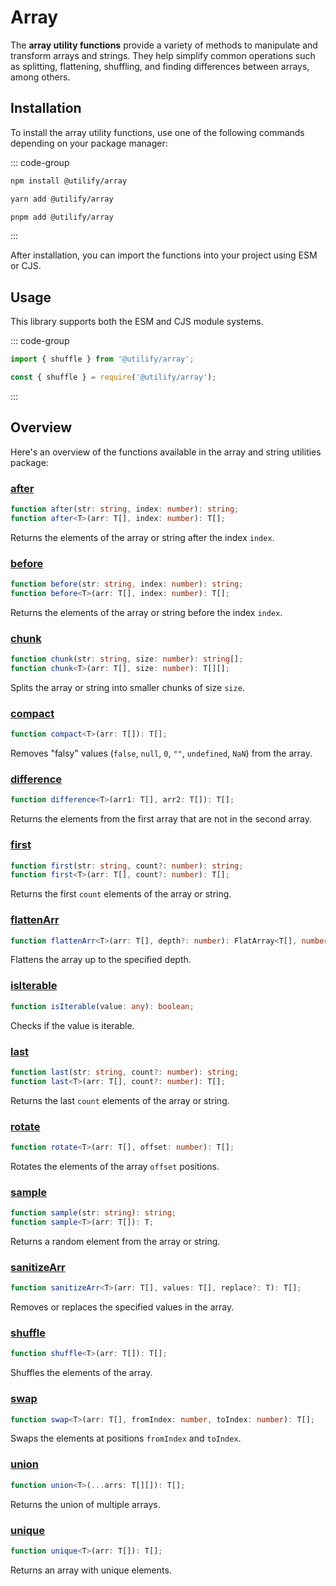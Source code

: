 # Array <Badge type="tip" text="2.0.0" />

The **array utility functions** provide a variety of methods to manipulate and transform arrays and strings. They help simplify common operations such as splitting, flattening, shuffling, and finding differences between arrays, among others.

## Installation

To install the array utility functions, use one of the following commands depending on your package manager:

::: code-group

```bash
npm install @utilify/array
```

```bash
yarn add @utilify/array
```

```bash
pnpm add @utilify/array
```

:::

After installation, you can import the functions into your project using ESM or CJS.

## Usage

This library supports both the ESM and CJS module systems.

::: code-group

```typescript
import { shuffle } from '@utilify/array';
```

```javascript
const { shuffle } = require('@utilify/array');
``` 

:::

## Overview

Here's an overview of the functions available in the array and string utilities package:

### [after](./after)

```typescript
function after(str: string, index: number): string;
function after<T>(arr: T[], index: number): T[];
```

Returns the elements of the array or string after the index `index`.

### [before](./before)

```typescript
function before(str: string, index: number): string;
function before<T>(arr: T[], index: number): T[];
```

Returns the elements of the array or string before the index `index`.

### [chunk](./chunk)

```typescript
function chunk(str: string, size: number): string[];
function chunk<T>(arr: T[], size: number): T[][];
```

Splits the array or string into smaller chunks of size `size`.

### [compact](./compact)

```typescript
function compact<T>(arr: T[]): T[];
```

Removes "falsy" values (`false`, `null`, `0`, `""`, `undefined`, `NaN`) from the array.

### [difference](./difference)

```typescript
function difference<T>(arr1: T[], arr2: T[]): T[];
```

Returns the elements from the first array that are not in the second array.

### [first](./first)

```typescript
function first(str: string, count?: number): string;
function first<T>(arr: T[], count?: number): T[];
```

Returns the first `count` elements of the array or string.

### [flattenArr](./flattenArr)

```typescript
function flattenArr<T>(arr: T[], depth?: number): FlatArray<T[], number>[];
```

Flattens the array up to the specified depth.

### [isIterable](./isIterable)

```typescript
function isIterable(value: any): boolean;
```

Checks if the value is iterable.

### [last](./last)

```typescript
function last(str: string, count?: number): string;
function last<T>(arr: T[], count?: number): T[];
```

Returns the last `count` elements of the array or string.

### [rotate](./rotate)

```typescript
function rotate<T>(arr: T[], offset: number): T[];
```

Rotates the elements of the array `offset` positions.

### [sample](./sample)

```typescript
function sample(str: string): string;
function sample<T>(arr: T[]): T;
```

Returns a random element from the array or string.

### [sanitizeArr](./sanitizeArr)

```typescript
function sanitizeArr<T>(arr: T[], values: T[], replace?: T): T[];
```

Removes or replaces the specified values in the array.

### [shuffle](./shuffle)

```typescript
function shuffle<T>(arr: T[]): T[];
```

Shuffles the elements of the array.

### [swap](./swap)

```typescript
function swap<T>(arr: T[], fromIndex: number, toIndex: number): T[];
```

Swaps the elements at positions `fromIndex` and `toIndex`.

### [union](./union)

```typescript
function union<T>(...arrs: T[][]): T[];
```

Returns the union of multiple arrays.

### [unique](./unique)

```typescript
function unique<T>(arr: T[]): T[];
```

Returns an array with unique elements.